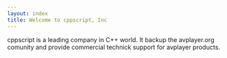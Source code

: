 ```yaml
---
layout: index
title: Welcome to cppscript, Inc
---
```


cppscript is a leading company in C++ world. It backup the avplayer.org comunity and provide commercial technick support for avplayer products.










